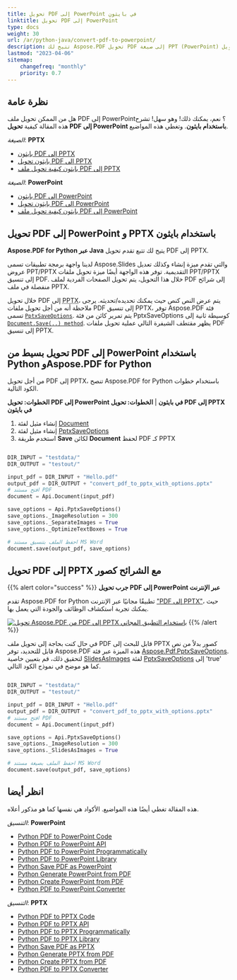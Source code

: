 ```yaml
---
title: تحويل PDF إلى PowerPoint في بايثون
linktitle: تحويل PDF إلى PowerPoint
type: docs
weight: 30
url: /ar/python-java/convert-pdf-to-powerpoint/
description: تتيح لك Aspose.PDF تحويل PDF إلى صيغة PPT (PowerPoint) باستخدام بايثون. هناك إمكانية لتحويل PDF إلى PPTX مع الشرائح كصور.
lastmod: "2023-04-06"
sitemap:
    changefreq: "monthly"
    priority: 0.7
---
```

## نظرة عامة

هل من الممكن تحويل ملف PDF إلى PowerPoint؟ نعم، يمكنك ذلك! وهو سهل!
تشرح هذه المقالة كيفية **تحويل PDF إلى PowerPoint باستخدام بايثون**. وتغطي هذه المواضيع.

_الصيغة_: **PPTX**
- [بايثون PDF إلى PPTX](#python-pdf-to-pptx)
- [بايثون تحويل PDF إلى PPTX](#python-pdf-to-pptx)
- [بايثون كيفية تحويل ملف PDF إلى PPTX](#python-pdf-to-pptx)

_الصيغة_: **PowerPoint**
- [بايثون PDF إلى PowerPoint](#python-pdf-to-powerpoint)
- [بايثون تحويل PDF إلى PowerPoint](#python-pdf-to-powerpoint)
- [بايثون كيفية تحويل ملف PDF إلى PowerPoint](#python-pdf-to-powerpoint)

## تحويل PDF إلى PowerPoint و PPTX باستخدام بايثون

**Aspose.PDF for Python عبر Java** يتيح لك تتبع تقدم تحويل PDF إلى PPTX.

لدينا واجهة برمجة تطبيقات تسمى Aspose.Slides والتي تقدم ميزة إنشاء وكذلك تعديل عروض PPT/PPTX التقديمية. توفر هذه الواجهة أيضًا ميزة تحويل ملفات PPT/PPTX إلى تنسيق PDF. خلال هذا التحويل، يتم تحويل الصفحات الفردية لملف PDF إلى شرائح منفصلة في ملف PPTX.

خلال تحويل PDF إلى <abbr title="Microsoft PowerPoint 2007 XML Presentation">PPTX</abbr>، يتم عرض النص كنص حيث يمكنك تحديده/تحديثه. يرجى ملاحظة أنه من أجل تحويل ملفات PDF إلى تنسيق PPTX، توفر Aspose.PDF فئة تسمى [`PptxSaveOptions`](https://reference.aspose.com/pdf/java/aspose.pdf/pptxsaveoptions). يتم تمرير كائن من فئة PptxSaveOptions كوسيطة ثانية إلى [`Document.Save(..) method`](https://reference.aspose.com/pdf/java/aspose.pdf/document/methods/save). يظهر مقتطف الشيفرة التالي عملية تحويل ملفات PDF إلى تنسيق PPTX.

## تحويل بسيط من PDF إلى PowerPoint باستخدام Python وAspose.PDF for Python

من أجل تحويل PDF إلى PPTX، تنصح Aspose.PDF for Python باستخدام خطوات الكود التالية.

<a name="csharp-pdf-to-powerpoint"><strong>الخطوات: تحويل PDF إلى PowerPoint في بايثون</strong></a> | <a name="csharp-pdf-to-pptx"><strong>الخطوات: تحويل PDF إلى PPTX في بايثون</strong></a>

1. إنشاء مثيل لفئة [Document](https://reference.aspose.com/pdf/java/aspose.pdf/document)
2. إنشاء مثيل لفئة [PptxSaveOptions](https://reference.aspose.com/pdf/java/aspose.pdf/pptxsaveoptions)
3. استخدم طريقة **Save** لكائن **Document** لحفظ PDF كـ PPTX

```python

DIR_INPUT = "testdata/"
DIR_OUTPUT = "testout/"

input_pdf = DIR_INPUT + "Hello.pdf"
output_pdf = DIR_OUTPUT + "convert_pdf_to_pptx_with_options.pptx"
# افتح مستند PDF
document = Api.Document(input_pdf)

save_options = Api.PptxSaveOptions()
save_options._ImageResolution = 300
save_options._SeparateImages = True
save_options._OptimizeTextBoxes = True

# احفظ الملف بتنسيق مستند MS Word
document.save(output_pdf, save_options)
```


## تحويل PDF إلى PPTX مع الشرائح كصور

{{% alert color="success" %}}
**جرب تحويل PDF إلى PowerPoint عبر الإنترنت**

تقدم Aspose.PDF for Python تطبيقًا مجانيًا عبر الإنترنت ["PDF إلى PPTX"](https://products.aspose.app/pdf/conversion/pdf-to-pptx)، حيث يمكنك تجربة استكشاف الوظائف والجودة التي يعمل بها.

[![تحويل Aspose.PDF من PDF إلى PPTX باستخدام التطبيق المجاني](pdf_to_pptx.png)](https://products.aspose.app/pdf/conversion/pdf-to-pptx)
{{% /alert %}}

في حال كنت بحاجة إلى تحويل ملف PDF قابل للبحث إلى PPTX كصور بدلاً من نص قابل للتحديد، توفر Aspose.PDF هذه الميزة عبر فئة [Aspose.Pdf.PptxSaveOptions](https://reference.aspose.com/pdf/python-java/aspose.pdf/pptxsaveoptions/). لتحقيق ذلك، قم بتعيين خاصية [SlidesAsImages](https://reference.aspose.com/pdf/python-java/aspose.pdf/pptxsaveoptions/#properties) لفئة [PptxSaveOptions](https://reference.aspose.com/pdf/python-java/aspose.pdf/pptxsaveoptions/) إلى 'true' كما هو موضح في نموذج الكود التالي.

```python

DIR_INPUT = "testdata/"
DIR_OUTPUT = "testout/"

input_pdf = DIR_INPUT + "Hello.pdf"
output_pdf = DIR_OUTPUT + "convert_pdf_to_pptx_with_options.pptx"
# افتح مستند PDF
document = Api.Document(input_pdf)

save_options = Api.PptxSaveOptions()
save_options._ImageResolution = 300
save_options._SlidesAsImages = True

# احفظ الملف بصيغة مستند MS Word
document.save(output_pdf, save_options)
```


## انظر أيضا

هذه المقالة تغطي أيضًا هذه المواضيع. الأكواد هي نفسها كما هو مذكور أعلاه.

_التنسيق_: **PowerPoint**  
- [Python PDF to PowerPoint Code](#python-pdf-to-powerpoint)  
- [Python PDF to PowerPoint API](#python-pdf-to-powerpoint)  
- [Python PDF to PowerPoint Programmatically](#python-pdf-to-powerpoint)  
- [Python PDF to PowerPoint Library](#python-pdf-to-powerpoint)  
- [Python Save PDF as PowerPoint](#python-pdf-to-powerpoint)  
- [Python Generate PowerPoint from PDF](#python-pdf-to-powerpoint)  
- [Python Create PowerPoint from PDF](#python-pdf-to-powerpoint)  
- [Python PDF to PowerPoint Converter](#python-pdf-to-powerpoint)  

_التنسيق_: **PPTX**  
- [Python PDF to PPTX Code](#python-pdf-to-pptx)  
- [Python PDF to PPTX API](#python-pdf-to-pptx)  
- [Python PDF to PPTX Programmatically](#python-pdf-to-pptx)  
- [Python PDF to PPTX Library](#python-pdf-to-pptx)  
- [Python Save PDF as PPTX](#python-pdf-to-pptx)  
- [Python Generate PPTX from PDF](#python-pdf-to-pptx)  
- [Python Create PPTX from PDF](#python-pdf-to-pptx)  
- [Python PDF to PPTX Converter](#python-pdf-to-pptx)